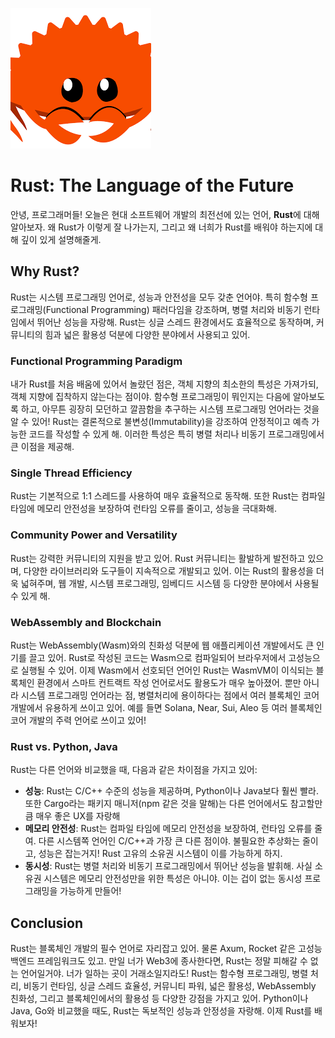 ![Rust](../image/crap.png)

# Rust: The Language of the Future

안녕, 프로그래머들! 오늘은 현대 소프트웨어 개발의 최전선에 있는 언어, **Rust**에 대해 알아보자. 왜 Rust가 이렇게 잘 나가는지, 그리고 왜 너희가 Rust를 배워야 하는지에 대해 깊이 있게 설명해줄게.

## Why Rust?

Rust는 시스템 프로그래밍 언어로, 성능과 안전성을 모두 갖춘 언어야. 특히 함수형 프로그래밍(Functional Programming) 패러다임을 강조하며, 병렬 처리와 비동기 런타임에서 뛰어난 성능을 자랑해. Rust는 싱글 스레드 환경에서도 효율적으로 동작하며, 커뮤니티의 힘과 넓은 활용성 덕분에 다양한 분야에서 사용되고 있어.

### Functional Programming Paradigm

내가 Rust를 처음 배움에 있어서 놀랐던 점은, 객체 지향의 최소한의 특성은 가져가되, 객체 지향에 집착하지 않는다는 점이야. 함수형 프로그래밍이 뭐인지는 다음에 알아보도록 하고, 아무튼 굉장히 모던하고 깔끔함을 추구하는 시스템 프로그래밍 언어라는 것을 알 수 있어! Rust는 결론적으로 불변성(Immutability)을 강조하여 안정적이고 예측 가능한 코드를 작성할 수 있게 해. 이러한 특성은 특히 병렬 처리나 비동기 프로그래밍에서 큰 이점을 제공해.

### Single Thread Efficiency

Rust는 기본적으로 1:1 스레드를 사용하여 매우 효율적으로 동작해. 또한 Rust는 컴파일 타임에 메모리 안전성을 보장하여 런타임 오류를 줄이고, 성능을 극대화해.

### Community Power and Versatility

Rust는 강력한 커뮤니티의 지원을 받고 있어. Rust 커뮤니티는 활발하게 발전하고 있으며, 다양한 라이브러리와 도구들이 지속적으로 개발되고 있어. 이는 Rust의 활용성을 더욱 넓혀주며, 웹 개발, 시스템 프로그래밍, 임베디드 시스템 등 다양한 분야에서 사용될 수 있게 해.

### WebAssembly and Blockchain

Rust는 WebAssembly(Wasm)와의 친화성 덕분에 웹 애플리케이션 개발에서도 큰 인기를 끌고 있어. Rust로 작성된 코드는 Wasm으로 컴파일되어 브라우저에서 고성능으로 실행될 수 있어. 이제 Wasm에서 선호되던 언어인 Rust는 WasmVM이 이식되는 블록체인 환경에서 스마트 컨트랙트 작성 언어로서도 활용도가 매우 높아졌어. 뿐만 아니라 시스템 프로그래밍 언어라는 점, 병렬처리에 용이하다는 점에서 여러 블록체인 코어 개발에서 유용하게 쓰이고 있어. 예를 들면 Solana, Near, Sui, Aleo 등 여러 블록체인 코어 개발의 주력 언어로 쓰이고 있어!

### Rust vs. Python, Java

Rust는 다른 언어와 비교했을 때, 다음과 같은 차이점을 가지고 있어:

- **성능**: Rust는 C/C++ 수준의 성능을 제공하며, Python이나 Java보다 훨씬 빨라. 또한 Cargo라는 패키지 매니저(npm 같은 것을 말해)는 다른 언어에서도 참고할만큼 매우 좋은 UX를 자랑해
- **메모리 안전성**: Rust는 컴파일 타임에 메모리 안전성을 보장하여, 런타임 오류를 줄여. 다른 시스템쪽 언어인 C/C++과 가장 큰 다른 점이야. 불필요한 추상화는 줄이고, 성능은 잡는거지! Rust 고유의 소유권 시스템이 이를 가능하게 하지.
- **동시성**: Rust는 병렬 처리와 비동기 프로그래밍에서 뛰어난 성능을 발휘해. 사실 소유권 시스템은 메모리 안전성만을 위한 특성은 아니야. 이는 겁이 없는 동시성 프로그래밍을 가능하게 만들어!

## Conclusion

Rust는 블록체인 개발의 필수 언어로 자리잡고 있어. 물론 Axum, Rocket 같은 고성능 백엔드 프레임워크도 있고. 만일 너가 Web3에 종사한다면, Rust는 정말 피해갈 수 없는 언어일거야. 너가 일하는 곳이 거래소일지라도! Rust는 함수형 프로그래밍, 병렬 처리, 비동기 런타임, 싱글 스레드 효율성, 커뮤니티 파워, 넓은 활용성, WebAssembly 친화성, 그리고 블록체인에서의 활용성 등 다양한 강점을 가지고 있어. Python이나 Java, Go와 비교했을 때도, Rust는 독보적인 성능과 안정성을 자랑해. 이제 Rust를 배워보자!
